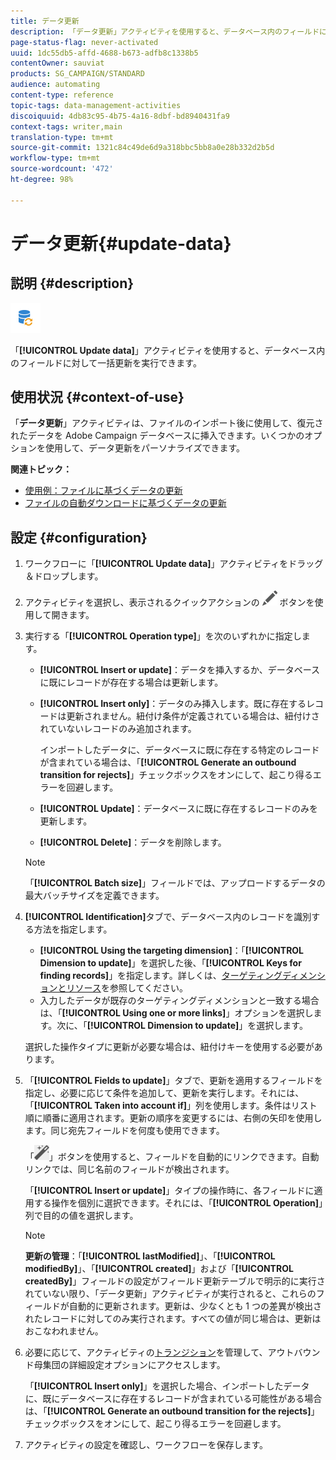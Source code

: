 ```yaml
---
title: データ更新
description: 「データ更新」アクティビティを使用すると、データベース内のフィールドに対して一括更新を実行できます。
page-status-flag: never-activated
uuid: 1dc55db5-affd-4688-b673-adfb8c1338b5
contentOwner: sauviat
products: SG_CAMPAIGN/STANDARD
audience: automating
content-type: reference
topic-tags: data-management-activities
discoiquuid: 4db83c95-4b75-4a16-8dbf-bd8940431fa9
context-tags: writer,main
translation-type: tm+mt
source-git-commit: 1321c84c49de6d9a318bbc5bb8a0e28b332d2b5d
workflow-type: tm+mt
source-wordcount: '472'
ht-degree: 98%

---
```



# データ更新{#update-data}

## 説明 {#description}

![](assets/data_update.png)

「**[!UICONTROL Update data]**」アクティビティを使用すると、データベース内のフィールドに対して一括更新を実行できます。

## 使用状況 {#context-of-use}

「**データ更新**」アクティビティは、ファイルのインポート後に使用して、復元されたデータを Adobe Campaign データベースに挿入できます。いくつかのオプションを使用して、データ更新をパーソナライズできます。

**関連トピック：**

* [使用例：ファイルに基づくデータの更新](../../automating/using/update-database-file.md)
* [ファイルの自動ダウンロードに基づくデータの更新](../../automating/using/update-data-automatic-download.md)

## 設定 {#configuration}

1. ワークフローに「**[!UICONTROL Update data]**」アクティビティをドラッグ＆ドロップします。
1. アクティビティを選択し、表示されるクイックアクションの ![](assets/edit_darkgrey-24px.png) ボタンを使用して開きます。
1. 実行する「**[!UICONTROL Operation type]**」を次のいずれかに指定します。

   * **[!UICONTROL Insert or update]**：データを挿入するか、データベースに既にレコードが存在する場合は更新します。
   * **[!UICONTROL Insert only]**：データのみ挿入します。既に存在するレコードは更新されません。紐付け条件が定義されている場合は、紐付けされていないレコードのみ追加されます。

      インポートしたデータに、データベースに既に存在する特定のレコードが含まれている場合は、「**[!UICONTROL Generate an outbound transition for rejects]**」チェックボックスをオンにして、起こり得るエラーを回避します。

   * **[!UICONTROL Update]**：データベースに既に存在するレコードのみを更新します。
   * **[!UICONTROL Delete]**：データを削除します。

   >[!NOTE]
   >
   >「**[!UICONTROL Batch size]**」フィールドでは、アップロードするデータの最大バッチサイズを定義できます。

1. **[!UICONTROL Identification]**&#x200B;タブで、データベース内のレコードを識別する方法を指定します。

   * **[!UICONTROL Using the targeting dimension]**：「**[!UICONTROL Dimension to update]**」を選択した後、「**[!UICONTROL Keys for finding records]**」を指定します。詳しくは、[ターゲティングディメンションとリソース](../../automating/using/query.md#targeting-dimensions-and-resources)を参照してください。
   * 入力したデータが既存のターゲティングディメンションと一致する場合は、「**[!UICONTROL Using one or more links]**」オプションを選択します。次に、「**[!UICONTROL Dimension to update]**」を選択します。

   選択した操作タイプに更新が必要な場合は、紐付けキーを使用する必要があります。

1. 「**[!UICONTROL Fields to update]**」タブで、更新を適用するフィールドを指定し、必要に応じて条件を追加して、更新を実行します。それには、「**[!UICONTROL Taken into account if]**」列を使用します。条件はリスト順に順番に適用されます。更新の順序を変更するには、右側の矢印を使用します。同じ宛先フィールドを何度も使用できます。

   「![](assets/wkf_magic_wand-24px.png)」ボタンを使用すると、フィールドを自動的にリンクできます。自動リンクでは、同じ名前のフィールドが検出されます。

   「**[!UICONTROL Insert or update]**」タイプの操作時に、各フィールドに適用する操作を個別に選択できます。それには、「**[!UICONTROL Operation]**」列で目的の値を選択します。

   >[!NOTE]
   >
   >**更新の管理**：「**[!UICONTROL lastModified]**」、「**[!UICONTROL modifiedBy]**」、「**[!UICONTROL created]**」および「**[!UICONTROL createdBy]**」フィールドの設定がフィールド更新テーブルで明示的に実行されていない限り、「データ更新」アクティビティが実行されると、これらのフィールドが自動的に更新されます。更新は、少なくとも 1 つの差異が検出されたレコードに対してのみ実行されます。すべての値が同じ場合は、更新はおこなわれません。

1. 必要に応じて、アクティビティの[トランジション](../../automating/using/activity-properties.md)を管理して、アウトバウンド母集団の詳細設定オプションにアクセスします。

   「**[!UICONTROL Insert only]**」を選択した場合、インポートしたデータに、既にデータベースに存在するレコードが含まれている可能性がある場合は、「**[!UICONTROL Generate an outbound transition for the rejects]**」チェックボックスをオンにして、起こり得るエラーを回避します。

1. アクティビティの設定を確認し、ワークフローを保存します。
